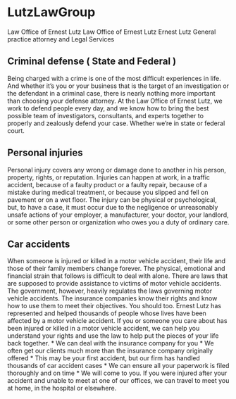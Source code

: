 # LutzLawGroup
Law Office of Ernest Lutz
Law Office of Ernest Lutz
Ernest Lutz
General practice attorney and Legal Services


## Criminal defense ( State and Federal )
Being charged with a crime is one of the most difficult experiences in life. And whether it’s you or your business that is the target of an investigation or the defendant in a criminal case, there is nearly nothing more important than choosing your defense attorney. At the Law Office of Ernest Lutz, we work to defend people every day, and we know how to bring the best possible team of investigators, consultants, and experts together to properly and zealously defend your case. Whether we’re in state or federal court.

## Personal injuries
Personal injury covers any wrong or damage done to another in his person, property, rights, or reputation. Injuries can happen at work, in a traffic accident, because of a faulty product or a faulty repair, because of a mistake during medical treatment, or because you slipped and fell on pavement or on a wet floor. The injury can be physical or psychological, but, to have a  case, it must occur due to the negligence or unreasonably unsafe actions of your employer, a manufacturer, your doctor, your landlord, or some other person or organization who owes you a duty of ordinary care.

## Car accidents
When someone is injured or killed in a motor vehicle accident, their life and those of their family members change forever. The physical, emotional and financial strain that follows is difficult to deal with alone.
There are laws that are supposed to provide assistance to victims of motor vehicle accidents. The government, however, heavily regulates the laws governing motor vehicle accidents. The insurance companies know their rights and know how to use them to meet their objectives. You should too.
Ernest Lutz has represented and helped thousands of people whose lives have been affected by a motor vehicle accident.
If you or someone you care about has been injured or killed in a motor vehicle accident, we can help you understand your rights and use the law to help put the pieces of your life back together.
          * We can deal with the insurance company for you
          * We often get our clients much more than the insurance company originally offered
          * This may be your first accident, but our firm has handled thousands of car accident cases
          * We can ensure all your paperwork is filed thoroughly and on time
          * We will come to you. If you were injured after your accident and unable to meet at one of our offices, we can travel to meet you at home, in the hospital or elsewhere.


